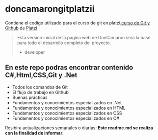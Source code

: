 # doncamarongitplatzi:information_source:
Contiene el codigo utilizado para el curso de git en platzi[ curso de Git y Github](https://platzi.com/cursos/git-github/ " curso de Git y Github") de [Platzi](https://platzi.com/ "Platzi")
> Esta version inicial de la pagina web de DonCamaron sera la base para todo el desarrollo completo del proyecto.
> - developer

## En este repo podras encontrar contenido C#,Html,CSS,Git y .Net
* Todos los comandos de Git
* El flujo de trabajo en Github
* Buenas prácticas
* Fundamentos y conocimientos especializados en .Net
* Fundamentos y conocimientos especializados en HTML
* Fundamentos y conocimientos especializados en CSS
* Fundamentos y conocimientos especializados en  C#


Resibira actualizaciones semanales o diarias: **Este readme.md se realiza con la finalidad de informar**.


